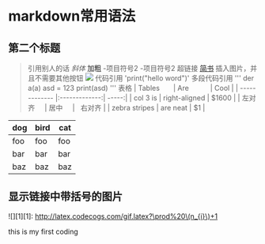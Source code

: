 # markdown常用语法
## 第二个标题
> 引用别人的话
*斜体*
**加粗**
-项目符号2
-项目符号2
超链接
[简书](http://www.jianshu.com)
插入图片，并且不需要其他按钮
![](http://upload-images.jianshu.io/upload_images/259-0ad0d0bfc1c608b6.jpg?imageMogr2/auto-orient/strip%7CimageView2/2/w/1240)
代码引用
'print("hello word")'
多段代码引用
'''
der a(a)
    asd = 123
    print(asd)
'''
表格
| Tables        | Are           | Cool  |
| ------------- |:-------------:| -----:|
| col 3 is      | right-aligned | $1600 |
| 左对齐      | 居中      |   右对齐 |
| zebra stripes | are neat      |    $1 |


dog | bird | cat
----|------|----
foo | foo  | foo
bar | bar  | bar
baz | baz  | baz

## 显示链接中带括号的图片

![][1][1]: http://latex.codecogs.com/gif.latex?\prod%20\(n_{i}\)+1


this is my first coding
